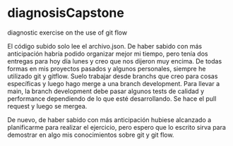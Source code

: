 # diagnosisCapstone
diagnostic exercise on the use of git flow 

El código subido solo lee el archivo.json.
De haber sabido con más anticipación habría podido organizar mejor mi tiempo, pero tenía dos entregas para hoy día lunes y creo que nos dijeron muy encima.
De todas formas en mis proyectos pasados y algunos personales, siempre he utilizado git y gitflow. 
Suelo trabajar desde branchs que creo para cosas específicas y luego hago merge a una branch development.
Para llevar a main, la branch development debe pasar algunos tests de calidad y performance dependiendo de lo que esté desarrollando. 
Se hace el pull request y luego se mergea.

De nuevo, de haber sabido con más anticipación hubiese alcanzado a planificarme para realizar el ejercicio, pero espero que lo escrito sirva para demostrar en algo mis
conocimientos sobre git y git flow.
